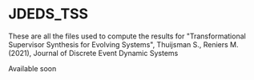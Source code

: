 # JDEDS_TSS
These are all the files used to compute the results for "Transformational Supervisor Synthesis for Evolving Systems", Thuijsman S., Reniers M. (2021), Journal of Discrete Event Dynamic Systems

Available soon
